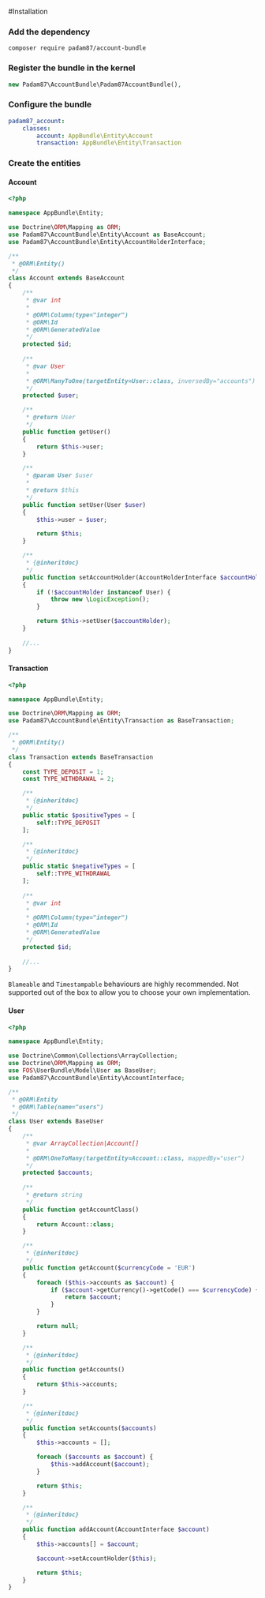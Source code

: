 #Installation

### Add the dependency
```composer require padam87/account-bundle```

### Register the bundle in the kernel
```php
new Padam87\AccountBundle\Padam87AccountBundle(),
```

### Configure the bundle
```yaml
padam87_account:
    classes:
        account: AppBundle\Entity\Account
        transaction: AppBundle\Entity\Transaction
```

### Create the entities
#### Account
```php
<?php

namespace AppBundle\Entity;

use Doctrine\ORM\Mapping as ORM;
use Padam87\AccountBundle\Entity\Account as BaseAccount;
use Padam87\AccountBundle\Entity\AccountHolderInterface;

/**
 * @ORM\Entity()
 */
class Account extends BaseAccount
{
    /**
     * @var int
     *
     * @ORM\Column(type="integer")
     * @ORM\Id
     * @ORM\GeneratedValue
     */
    protected $id;
    
    /**
     * @var User
     *
     * @ORM\ManyToOne(targetEntity=User::class, inversedBy="accounts")
     */
    protected $user;

    /**
     * @return User
     */
    public function getUser()
    {
        return $this->user;
    }

    /**
     * @param User $user
     *
     * @return $this
     */
    public function setUser(User $user)
    {
        $this->user = $user;

        return $this;
    }

    /**
     * {@inheritdoc}
     */
    public function setAccountHolder(AccountHolderInterface $accountHolder)
    {
        if (!$accountHolder instanceof User) {
            throw new \LogicException();
        }

        return $this->setUser($accountHolder);
    }
    
    //...
}
```

#### Transaction
```php
<?php

namespace AppBundle\Entity;

use Doctrine\ORM\Mapping as ORM;
use Padam87\AccountBundle\Entity\Transaction as BaseTransaction;

/**
 * @ORM\Entity()
 */
class Transaction extends BaseTransaction
{
    const TYPE_DEPOSIT = 1;
    const TYPE_WITHDRAWAL = 2;

    /**
     * {@inheritdoc}
     */
    public static $positiveTypes = [
        self::TYPE_DEPOSIT
    ];

    /**
     * {@inheritdoc}
     */
    public static $negativeTypes = [
        self::TYPE_WITHDRAWAL
    ];
    
    /**
     * @var int
     *
     * @ORM\Column(type="integer")
     * @ORM\Id
     * @ORM\GeneratedValue
     */
    protected $id;
    
    //...
}
```
`Blameable` and `Timestampable` behaviours are highly recommended.
Not supported out of the box to allow you to choose your own implementation.

#### User
```php
<?php

namespace AppBundle\Entity;

use Doctrine\Common\Collections\ArrayCollection;
use Doctrine\ORM\Mapping as ORM;
use FOS\UserBundle\Model\User as BaseUser;
use Padam87\AccountBundle\Entity\AccountInterface;

/**
 * @ORM\Entity
 * @ORM\Table(name="users")
 */
class User extends BaseUser
{
    /**
     * @var ArrayCollection|Account[]
     *
     * @ORM\OneToMany(targetEntity=Account::class, mappedBy="user")
     */
    protected $accounts;
    
    /**
     * @return string
     */
    public function getAccountClass()
    {
        return Account::class;
    }

    /**
     * {@inheritdoc}
     */
    public function getAccount($currencyCode = 'EUR')
    {
        foreach ($this->accounts as $account) {
            if ($account->getCurrency()->getCode() === $currencyCode) {
                return $account;
            }
        }

        return null;
    }

    /**
     * {@inheritdoc}
     */
    public function getAccounts()
    {
        return $this->accounts;
    }

    /**
     * {@inheritdoc}
     */
    public function setAccounts($accounts)
    {
        $this->accounts = [];

        foreach ($accounts as $account) {
            $this->addAccount($account);
        }

        return $this;
    }

    /**
     * {@inheritdoc}
     */
    public function addAccount(AccountInterface $account)
    {
        $this->accounts[] = $account;

        $account->setAccountHolder($this);

        return $this;
    }
}
```
